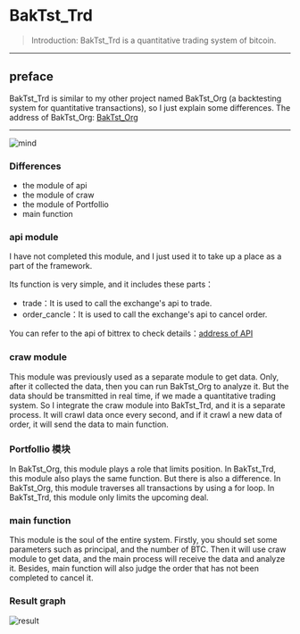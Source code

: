 # BakTst_Trd
> Introduction: BakTst_Trd is a quantitative trading system of bitcoin.
----

## preface

BakTst_Trd is similar to my other project named BakTst_Org (a backtesting system for quantitative transactions), so I just explain some differences. The address of BakTst_Org: [BakTst_Org](https://github.com/xiaoyao153379/BakTst_Org)

---

![mind](https://github.com/xiaoyao153379/BakTst_Trd/blob/master/picture/m1.png?raw=true "result")

### Differences
* the module of api
* the module of craw
* the module of Portfollio
* main function

### api module
I have not completed this module, and I just used it to take up a place as a part of the framework.

Its function is very simple, and it includes these parts：

* trade：It is used to call the exchange's api to trade.
* order_cancle：It is used to call the exchange's api to cancel order.

You can refer to the api of bittrex to check details：[address of API](https://bittrex.github.io/api/v1-1)

### craw module
This module was previously used as a separate module to get data. Only, after it collected the data, then you can run BakTst_Org to analyze it. But the data should be transmitted in real time, if we made a quantitative trading system. So I integrate the craw module into BakTst_Trd, and it is a separate process. It will crawl data once every second, and if it crawl a new data of order, it will send the data to main function.

### Portfollio 模块
In BakTst_Org, this module plays a role that limits position. In BakTst_Trd, this module also plays the same function. But there is also a difference. In BakTst_Org, this module traverses all transactions by using a for loop. In BakTst_Trd, this module only limits the upcoming deal. 

### main function
This module is the soul of the entire system. Firstly, you should set some parameters such as principal, and the number of BTC. Then it will use craw module to get data, and the main process will receive the data and analyze it. Besides, main function will also judge the order that has not been completed to cancel it.

### Result graph
![result](https://github.com/xiaoyao153379/BakTst_Trd/blob/master/picture/k.jpg?raw=true "result")